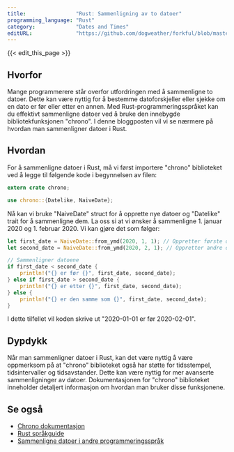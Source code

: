 ```yaml
---
title:                "Rust: Sammenligning av to datoer"
programming_language: "Rust"
category:             "Dates and Times"
editURL:              "https://github.com/dogweather/forkful/blob/master/content/no/rust/comparing-two-dates.md"
---
```


{{< edit_this_page >}}

## Hvorfor

Mange programmerere står overfor utfordringen med å sammenligne to datoer. Dette kan være nyttig for å bestemme datoforskjeller eller sjekke om en dato er før eller etter en annen. Med Rust-programmeringsspråket kan du effektivt sammenligne datoer ved å bruke den innebygde bibliotekfunksjonen "chrono". I denne bloggposten vil vi se nærmere på hvordan man sammenligner datoer i Rust.

## Hvordan

For å sammenligne datoer i Rust, må vi først importere "chrono" biblioteket ved å legge til følgende kode i begynnelsen av filen:

```Rust
extern crate chrono;

use chrono::{Datelike, NaiveDate};
```

Nå kan vi bruke "NaiveDate" struct for å opprette nye datoer og "Datelike" trait for å sammenligne dem. La oss si at vi ønsker å sammenligne 1. januar 2020 og 1. februar 2020. Vi kan gjøre det som følger:

```Rust
let first_date = NaiveDate::from_ymd(2020, 1, 1); // Oppretter første dato
let second_date = NaiveDate::from_ymd(2020, 2, 1); // Oppretter andre dato

// Sammenligner datoene
if first_date < second_date {
    println!("{} er før {}", first_date, second_date);
} else if first_date > second_date {
    println!("{} er etter {}", first_date, second_date);
} else {
    println!("{} er den samme som {}", first_date, second_date);
}
```

I dette tilfellet vil koden skrive ut "2020-01-01 er før 2020-02-01". 

## Dypdykk

Når man sammenligner datoer i Rust, kan det være nyttig å være oppmerksom på at "chrono" biblioteket også har støtte for tidsstempel, tidsintervaller og tidsavstander. Dette kan være nyttig for mer avanserte sammenligninger av datoer. Dokumentasjonen for "chrono" biblioteket inneholder detaljert informasjon om hvordan man bruker disse funksjonene.

## Se også

- [Chrono dokumentasjon](https://docs.rs/chrono/0.4.11/chrono/)
- [Rust språkguide](https://www.rust-lang.org/learn)
- [Sammenligne datoer i andre programmeringsspråk](https://www.geeksforgeeks.org/comparing-two-dates-one-langugae/)